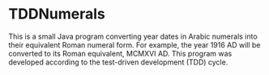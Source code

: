 # TDDNumerals

This is a small Java program converting year dates in Arabic numerals into their equivalent Roman numeral form.
For example, the year 1916 AD will be converted to its Roman equivalent, MCMXVI AD.
This program was developed according to the test-driven development (TDD) cycle.
 
